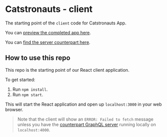 # Catstronauts - client

The starting point of the `client` code for Catstronauts App.

You can [preview the completed app here](https://catstronauts-frontend-production.up.railway.app/).

You can [find the server counterpart here](https://github.com/DevashishSuthar/Catstronauts-Backend).

## How to use this repo

This repo is the starting point of our React client application.

To get started:

1. Run `npm install`.
1. Run `npm start`.

This will start the React application and open up `localhost:3000` in your web browser.

> Note that the client will show an `ERROR: Failed to fetch` message unless you have the [counterpart GraphQL server](https://github.com/DevashishSuthar/Catstronauts-Backend) running locally on `localhost:4000`.

